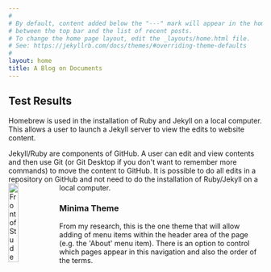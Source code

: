 ```yaml
---
#
# By default, content added below the "---" mark will appear in the home page
# between the top bar and the list of recent posts.
# To change the home page layout, edit the _layouts/home.html file.
# See: https://jekyllrb.com/docs/themes/#overriding-theme-defaults
#
layout: home
title: A Blog on Documents
---
```

## Test Results

Homebrew is used in the installation of Ruby and Jekyll on a local computer.  This allows a user to launch a Jekyll server to view the edits to website content.

Jekyll/Ruby are components of GitHub.  A user can edit and view contents and then use Git (or Git Desktop if you don't want to remember more commands) to move the content to GitHub.  It is possible to do all edits in a repository on GitHub and not need to do the installation of Ruby/Jekyll on a local computer.
<img src = "assets/IMG_02.jpg" alt="Front of Student Union Building" style="width:20%; float:left;">

### Minima Theme
From my research, this is the one theme that will allow adding of menu items within the header area of the page (e.g. the 'About' menu item).  There is an option to control which pages appear in this navigation and also the order of the terms.

